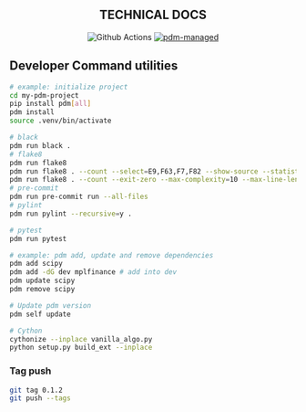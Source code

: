 <div align="center">

## TECHNICAL DOCS
![Github Actions](https://github.com/pdm-project/pdm/workflows/Tests/badge.svg)
[![pdm-managed](https://img.shields.io/badge/pdm-managed-blueviolet)](https://pdm.fming.dev)
</div>


## Developer Command utilities
```bash
# example: initialize project
cd my-pdm-project
pip install pdm[all]
pdm install
source .venv/bin/activate

# black
pdm run black .
# flake8
pdm run flake8
pdm run flake8 . --count --select=E9,F63,F7,F82 --show-source --statistics
pdm run flake8 . --count --exit-zero --max-complexity=10 --max-line-length=127 --statistics
# pre-commit
pdm run pre-commit run --all-files
# pylint
pdm run pylint --recursive=y .

# pytest
pdm run pytest

# example: pdm add, update and remove dependencies
pdm add scipy
pdm add -dG dev mplfinance # add into dev
pdm update scipy
pdm remove scipy

# Update pdm version
pdm self update

# Cython
cythonize --inplace vanilla_algo.py
python setup.py build_ext --inplace
```


### Tag push
```bash
git tag 0.1.2
git push --tags
```
